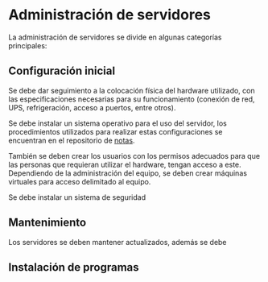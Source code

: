 # Administración de servidores

La administración de servidores se divide en algunas categorías principales:

## Configuración inicial

Se debe dar seguimiento a la colocación física del hardware utilizado, con las especificaciones necesarias para su funcionamiento (conexión de red, UPS, refrigeración, acceso a puertos, entre otros).

Se debe instalar un sistema operativo para el uso del servidor, los procedimientos utilizados para realizar estas configuraciones se encuentran en el repositorio de [notas](https://github.com/Ciencia-de-Datos-Meteorologia/notes/).

También se deben crear los usuarios con los permisos adecuados para que las personas que requieran utilizar el hardware, tengan acceso a este. Dependiendo de la administración del equipo, se deben crear máquinas virtuales para acceso delimitado al equipo.

Se debe instalar un sistema de seguridad

## Mantenimiento

Los servidores se deben mantener actualizados, además se debe

## Instalación de programas
